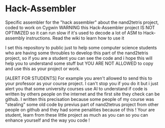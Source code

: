 # Hack-Assembler
Specific assembler for the "hack assembler" about the nand2tetris project, coded to work on Cygwin
WARNING this Hack-Assembler project IS NOT OPTIMIZED so it can run slow if it's used to decode a lot of ASM to Hack-assembly instructions.
Read the wiki to learn how to use it

I set this repository to public just to help some computer science students who are having some throubles to develop this part of the nand2tetris project, so if you are a student you can see the code and i hope this will help you to understand some stuff but YOU ARE NOT ALLOWED to copy and use this as your project or work.

[ALERT FOR STUDENTS]
For example you aren't allowed to send this to your professor as your course project.
I can't stop you if you do it but i just alert you that some university courses use AI to understand if code is written by others people on the internet and the first site they check can be github.
I written this precisation because some people of my course was "stealing" some old code by previus part of  nand2tetrus project from other people on github and they had some penalities because of this !
Your are student, learn from these little project as much as you can so you can enhance yourself and the way you code !
